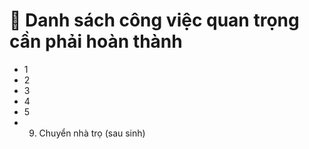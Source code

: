 # 📝 Danh sách công việc quan trọng cần phải hoàn thành 

- 1
- 2
- 3
- 4
- 5
- 9. Chuyển nhà trọ (sau sinh)
